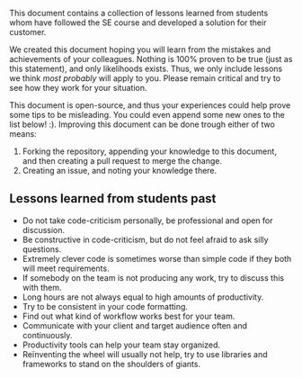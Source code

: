This document contains a collection of lessons learned from students whom have
followed the SE course and developed a solution for their customer.

We created this document hoping you will learn from the mistakes
and achievements of your colleagues.
Nothing is 100% proven to be true (just as this statement), and only likelihoods exists.
Thus, we only include lessons we think _most probably_ will apply to you.
Please remain critical and try to see how they work for your situation.

This document is open-source, and thus your experiences could help prove
some tips to be misleading. You could even append some new ones to the list below! :).
Improving this document can be done trough either of two means:
1. Forking the repository, appending your knowledge to this document, and then creating a pull request to merge the change.
2. Creating an issue, and noting your knowledge there.

## Lessons learned from students past
- Do not take code-criticism personally, be professional and open for discussion.
- Be constructive in code-criticism, but do not feel afraid to ask silly questions.
- Extremely clever code is sometimes worse than simple code if they both will meet requirements.
- If somebody on the team is not producing any work, try to discuss this with them.
- Long hours are not always equal to high amounts of productivity.
- Try to be consistent in your code formatting.
- Find out what kind of workflow works best for your team.
- Communicate with your client and target audience often and continuously.
- Productivity tools can help your team stay organized. 
- Reïnventing the wheel will usually not help, try to use libraries and frameworks to stand on the shoulders of giants.
